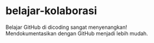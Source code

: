 # belajar-kolaborasi
Belajar GitHub di dicoding sangat menyenangkan!<br>
Mendokumentasikan dengan GitHub menjadi lebih mudah.
